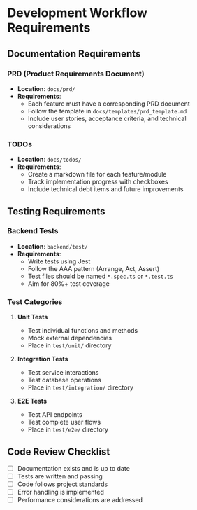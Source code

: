# Development Workflow Requirements

## Documentation Requirements

### PRD (Product Requirements Document)
- **Location**: `docs/prd/`
- **Requirements**:
  - Each feature must have a corresponding PRD document
  - Follow the template in `docs/templates/prd_template.md`
  - Include user stories, acceptance criteria, and technical considerations

### TODOs
- **Location**: `docs/todos/`
- **Requirements**:
  - Create a markdown file for each feature/module
  - Track implementation progress with checkboxes
  - Include technical debt items and future improvements

## Testing Requirements

### Backend Tests
- **Location**: `backend/test/`
- **Requirements**:
  - Write tests using Jest
  - Follow the AAA pattern (Arrange, Act, Assert)
  - Test files should be named `*.spec.ts` or `*.test.ts`
  - Aim for 80%+ test coverage

### Test Categories
1. **Unit Tests**
   - Test individual functions and methods
   - Mock external dependencies
   - Place in `test/unit/` directory

2. **Integration Tests**
   - Test service interactions
   - Test database operations
   - Place in `test/integration/` directory

3. **E2E Tests**
   - Test API endpoints
   - Test complete user flows
   - Place in `test/e2e/` directory

## Code Review Checklist
- [ ] Documentation exists and is up to date
- [ ] Tests are written and passing
- [ ] Code follows project standards
- [ ] Error handling is implemented
- [ ] Performance considerations are addressed
